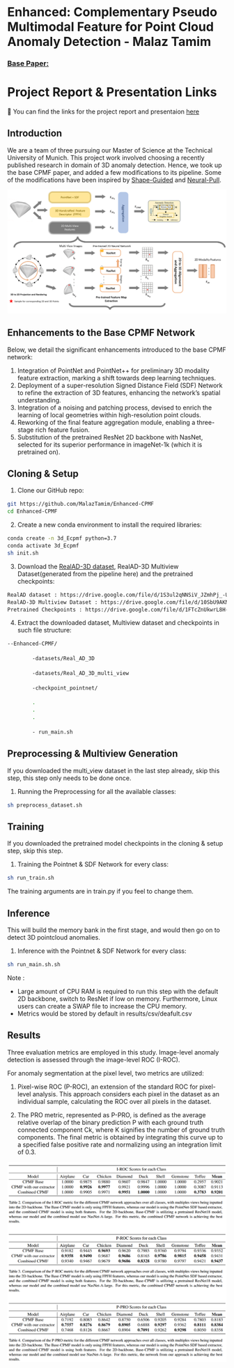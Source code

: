 
# Enhanced:  Complementary Pseudo Multimodal Feature for Point Cloud Anomaly Detection - Malaz Tamim
### [Base Paper:](https://arxiv.org/abs/2303.13194)

# Project Report & Presentation Links
📂 You can find the links for the project report and presentaion [here](https://drive.google.com/drive/folders/1axQhFHMHNhiAqSlSv9XMctRllB1GhRLV?usp=sharing)






## Introduction
We are a team of three pursuing our Master of Science at the Technical University of Munich. This project work involved choosing a recently published research in domain of 3D anomaly detection. Hence, we took up the base CPMF paper, and added a few modifications to its pipeline. Some of the modifications have  been inspired by [Shape-Guided](https://openreview.net/pdf?id=IkSGn9fcPz) and [Neural-Pull](https://arxiv.org/pdf/2011.13495.pdf).

![Metrics](images/architecture.png)


## Enhancements to the Base CPMF Network

Below, we detail the significant enhancements introduced to the base CPMF network:
1. Integration of PointNet and PointNet++ for preliminary 3D modality feature extraction, marking a shift towards deep learning techniques.
2. Deployment of a super-resolution Signed Distance Field (SDF) Network to refine the extraction of 3D features, enhancing the network’s spatial understanding.
3. Integration of a noising and patching process, devised to enrich the learning of local geometries within high-resolution point clouds.
4. Reworking of the final feature aggregation module, enabling a three-stage rich feature fusion.
5. Substitution of the pretrained ResNet 2D backbone with NasNet, selected for its superior performance in imageNet-1k (which it is pretrained on).


## Cloning & Setup

1.  Clone our GitHub repo:
```bash
git https://github.com/MalazTamim/Enhanced-CPMF
cd Enhanced-CPMF
```

2. Create a new conda environment to install the required libraries:
```bash
conda create -n 3d_Ecpmf python=3.7
conda activate 3d_Ecpmf
sh init.sh
```

3. Download the [RealAD-3D dataset](https://github.com/M-3LAB/Real3D-AD), RealAD-3D Multiview Dataset(generated from the pipeline here) and the pretrained checkpoints:
```bash
RealAD dataset : https://drive.google.com/file/d/1S3ul2qNNSiV_JZmhPj_-U0ZbO2TdVN30/view?usp=sharing
RealAD-3D Multiview Dataset : https://drive.google.com/file/d/10SbU9AKNQQyIlT5Q0MkvRaUlhvxHpiry/view?usp=sharing
Pretrained Checkpoints : https://drive.google.com/file/d/1FTcZnUkwrL8H--xBFQY2z3esVCuwR_ZX/view?usp=sharing
```


4. Extract the downloaded dataset, Multiview dataset and checkpoints in such file structure:
```bash
--Enhanced-CPMF/

        -datasets/Real_AD_3D

        -datasets/Real_AD_3D_multi_view

        -checkpoint_pointnet/

        .
        .
        .

        - run_main.sh
```


## Preprocessing & Multiview Generation
If you downloaded the multi_view dataset in the last step already, skip this step, this step only needs to be done once.

1. Running the Preprocessing for all the available classes:
```bash
sh preprocess_dataset.sh
```

## Training
If you downloaded the pretrained model checkpoints in the cloning & setup step, skip this step.

1. Training the Pointnet & SDF Network for every class:
```bash
sh run_train.sh
```

The training arguments are in train.py if you feel to change them.


## Inference
This will build the memory bank in the first stage, and would then go on to detect 3D pointcloud anomalies.

1. Inference with the Pointnet & SDF Network for every class:
```bash
sh run_main.sh.sh
```

Note : 
- Large amount of CPU RAM is required to run this step with the default 2D backbone, switch to ResNet if low on memory. Furthermore, Linux users can create a SWAP file to increase the CPU memory.
- Metrics would be stored by default in results/csv/deafult.csv


## Results
Three evaluation metrics are employed in this study. Image-level anomaly detection is assessed through the image-level ROC (I-ROC).

For anomaly segmentation at the pixel level, two metrics are utilized:

1. Pixel-wise ROC (P-ROC), an extension of the standard ROC for pixel-level analysis. This approach considers each pixel in the dataset as an individual sample, calculating the ROC over all pixels in the dataset.

2. The PRO metric, represented as P-PRO, is defined as the average relative overlap of the binary prediction P with each ground truth connected component Ck, where K signifies the number of ground truth components. The final metric is obtained by integrating this curve up to a specified false positive rate and normalizing using an integration limit of 0.3.
    
![Metrics](images/results.png)

